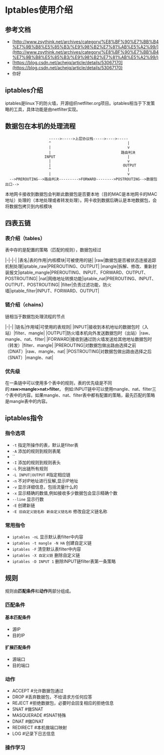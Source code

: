 # Iptables使用介绍

## 参考文档
- [http://www.zsythink.net/archives/category/%E8%BF%90%E7%BB%B4%E7%9B%B8%E5%85%B3/%E9%98%B2%E7%81%AB%E5%A2%99/](http://www.zsythink.net/archives/category/%E8%BF%90%E7%BB%B4%E7%9B%B8%E5%85%B3/%E9%98%B2%E7%81%AB%E5%A2%99/)
- [https://blog.csdn.net/achejq/article/details/53067170](https://blog.csdn.net/achejq/article/details/53067170)
- 你好
## iptables介绍
iptables是linux下的防火墙，开源组织netfilter.org项目。iptables相当于下发策略的工具，具体功能是由netfilter实现。

## 数据包在本机的处理流程

						----->----->上层协议栈----->---->-----
						^									|
						|									v
						|								 路由判决
					  INPUT	      							|
						|									v
						|								  OUTPUT
						^									|
						|									v
      -->PREROUTING-->路由判决--------->FORWARD-------->POSTROUTING-->数据包出口-->




本地网卡接收到数据包会判断此数据包是否要本地（目的MAC是本地网卡的MAC地址）处理的（本地处理或者转发处理）。网卡收到数据后确认是本地数据包，会将数据包拷贝到内核模块

## 四表五链


### 表介绍（tables）
表中存的是配置的策略（匹配的规则），数据包经过

|-|-|-|
|表名|表的作用|内核模块|可被使用的链|
|raw|数据包是否被状态连接追踪机制处理|iptable_raw|PREROUTING、OUTPUT|
|mangle|拆解、修改、重新封装报文|iptable_mangle|PREROUTING、INPUT、FORWARD、OUTPUT、POSTROUTING|
|nat|网络地址转换功能|iptable_nat|PREROUTING、INPUT、OUTPUT、POSTROUTING|
|filter|负责过滤功能，防火墙|iptable_filter|INPUT、FORWARD、OUTPUT|

### 链介绍（chains）
链相当于数据包处理流程的节点

|-|-|
|链名|作用域|可使用的表规则|
|INPUT|接收到本机地址的数据包时（入站）|filter、mangle|
|OUTPUT|防火墙本机向外发送数据包时（出站）|raw、mangle、nat、filter|
|FORWARD|接收到通过防火墙发送给其他地址数据包时（转发）|filter、mangle|
|PREROUTING|对数据包做出路由选择之前（DNAT）|raw、mangle、nat|
|POSTROUTING|对数据包做出路由选择之后（SNAT）|mangle、nat|



### 优先级
在一条链中可以使用多个表中的规则，表的优先级是不同的:**raw>mangle>nat>filter**。
例如:INPUT链中可以使用mangle、nat、filter三个表中的内容。如果mangle、nat、filter表中都有配置的策略，最先匹配的策略是mangle表中的内容。


## iptables指令

### 指令选项
- `-t` 指定所操作的表，默认是filter表
- `-A` 添加的规则到规则表尾
- ``
- `-I` 添加的规则到规则表头
- `-L` 列出链所有规则
- `-L INPUT|OUTPUT` #指定相应链
- `-n` 不对IP地址进行反解,显示IP地址
- `-v` 显示详细信息，包括流量什么的
- `-x` 显示精确的数值,例如接收多少数据包会显示精确个数
- `--line` 显示行数
- `-E` 创建新链
- `-E 旧自定义链名称 新自定义链名称` 修改自定义链名称

### 常用指令
- `iptables -nL` 显示默认表filter中内容
- `iptables -t mangle -N HA` 创建自定义链
- `iptables -F` 清空默认表filter中内容
- `iptables -X 自定义链` 删除自定义链
- `iptables -D INPUT 1` 删除INPUT链filter表第一条策略



## 规则
规则由**匹配条件**和**动作**两部分组成。

### 匹配条件
#### 基本匹配条件
- 源IP
- 目的IP

#### 扩展匹配条件
- 源端口
- 目的端口

### 动作
- ACCEPT #允许数据包通过
- DROP #丢弃数据包，不给请求方任何应答
- REJECT #拒绝数据包，必要时会回复相应的拒绝信息
- SNAT #做SNAT
- MASQUERADE #SNAT特殊
- DNAT #做DNAT
- REDIRECT #本机做端口映射
- LOG #记录下日志信息

### 操作学习


